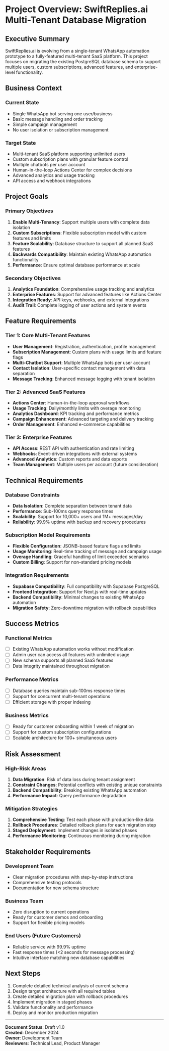 # Project Overview: SwiftReplies.ai Multi-Tenant Database Migration

## Executive Summary

SwiftReplies.ai is evolving from a single-tenant WhatsApp automation prototype to a fully-featured multi-tenant SaaS platform. This project focuses on migrating the existing PostgreSQL database schema to support multiple users, custom subscriptions, advanced features, and enterprise-level functionality.

## Business Context

### Current State
- Single WhatsApp bot serving one user/business
- Basic message handling and order tracking
- Simple campaign management
- No user isolation or subscription management

### Target State
- Multi-tenant SaaS platform supporting unlimited users
- Custom subscription plans with granular feature control
- Multiple chatbots per user account
- Human-in-the-loop Actions Center for complex decisions
- Advanced analytics and usage tracking
- API access and webhook integrations

## Project Goals

### Primary Objectives
1. **Enable Multi-Tenancy**: Support multiple users with complete data isolation
2. **Custom Subscriptions**: Flexible subscription model with custom features and limits
3. **Feature Scalability**: Database structure to support all planned SaaS features
4. **Backwards Compatibility**: Maintain existing WhatsApp automation functionality
5. **Performance**: Ensure optimal database performance at scale

### Secondary Objectives
1. **Analytics Foundation**: Comprehensive usage tracking and analytics
2. **Enterprise Features**: Support for advanced features like Actions Center
3. **Integration Ready**: API keys, webhooks, and external integrations
4. **Audit Trail**: Complete logging of user actions and system events

## Feature Requirements

### Tier 1: Core Multi-Tenant Features
- **User Management**: Registration, authentication, profile management
- **Subscription Management**: Custom plans with usage limits and feature flags
- **Multi-Chatbot Support**: Multiple WhatsApp bots per user account
- **Contact Isolation**: User-specific contact management with data separation
- **Message Tracking**: Enhanced message logging with tenant isolation

### Tier 2: Advanced SaaS Features
- **Actions Center**: Human-in-the-loop approval workflows
- **Usage Tracking**: Daily/monthly limits with overage monitoring
- **Analytics Dashboard**: KPI tracking and performance metrics
- **Campaign Enhancement**: Advanced targeting and delivery tracking
- **Order Management**: Enhanced e-commerce capabilities

### Tier 3: Enterprise Features
- **API Access**: REST API with authentication and rate limiting
- **Webhooks**: Event-driven integrations with external systems
- **Advanced Analytics**: Custom reports and data exports
- **Team Management**: Multiple users per account (future consideration)

## Technical Requirements

### Database Constraints
- **Data Isolation**: Complete separation between tenant data
- **Performance**: Sub-100ms query response times
- **Scalability**: Support for 10,000+ users and 1M+ messages/day
- **Reliability**: 99.9% uptime with backup and recovery procedures

### Subscription Model Requirements
- **Flexible Configuration**: JSONB-based feature flags and limits
- **Usage Monitoring**: Real-time tracking of message and campaign usage
- **Overage Handling**: Graceful handling of limit exceeded scenarios
- **Custom Billing**: Support for non-standard pricing models

### Integration Requirements
- **Supabase Compatibility**: Full compatibility with Supabase PostgreSQL
- **Frontend Integration**: Support for Next.js with real-time updates
- **Backend Compatibility**: Minimal changes to existing WhatsApp automation
- **Migration Safety**: Zero-downtime migration with rollback capabilities

## Success Metrics

### Functional Metrics
- [ ] Existing WhatsApp automation works without modification
- [ ] Admin user can access all features with unlimited usage
- [ ] New schema supports all planned SaaS features
- [ ] Data integrity maintained throughout migration

### Performance Metrics
- [ ] Database queries maintain sub-100ms response times
- [ ] Support for concurrent multi-tenant operations
- [ ] Efficient storage with proper indexing

### Business Metrics
- [ ] Ready for customer onboarding within 1 week of migration
- [ ] Support for custom subscription configurations
- [ ] Scalable architecture for 100+ simultaneous users

## Risk Assessment

### High-Risk Areas
1. **Data Migration**: Risk of data loss during tenant assignment
2. **Constraint Changes**: Potential conflicts with existing unique constraints
3. **Backend Compatibility**: Breaking existing WhatsApp automation
4. **Performance Impact**: Query performance degradation

### Mitigation Strategies
1. **Comprehensive Testing**: Test each phase with production-like data
2. **Rollback Procedures**: Detailed rollback plans for each migration step
3. **Staged Deployment**: Implement changes in isolated phases
4. **Performance Monitoring**: Continuous monitoring during migration

## Stakeholder Requirements

### Development Team
- Clear migration procedures with step-by-step instructions
- Comprehensive testing protocols
- Documentation for new schema structure

### Business Team
- Zero disruption to current operations
- Ready for customer demos and onboarding
- Support for flexible pricing models

### End Users (Future Customers)
- Reliable service with 99.9% uptime
- Fast response times (<2 seconds for message processing)
- Intuitive interface matching new database capabilities

## Next Steps
1. Complete detailed technical analysis of current schema
2. Design target architecture with all required tables
3. Create detailed migration plan with rollback procedures
4. Implement migration in staged phases
5. Validate functionality and performance
6. Deploy and monitor production migration

---

**Document Status**: Draft v1.0  
**Created**: December 2024  
**Owner**: Development Team  
**Reviewers**: Technical Lead, Product Manager 